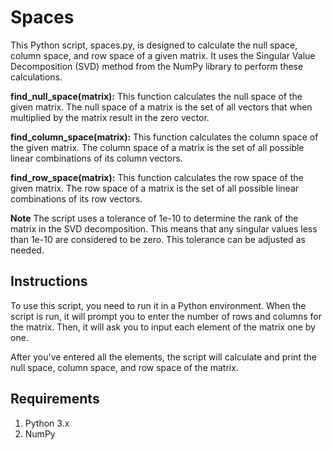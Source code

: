 # Spaces

This Python script, spaces.py, is designed to calculate the null space, column space, and row space of a given matrix. It uses the Singular Value Decomposition (SVD) method from the NumPy library to perform these calculations.

**find_null_space(matrix):** This function calculates the null space of the given matrix. The null space of a matrix is the set of all vectors that when multiplied by the matrix result in the zero vector.

**find_column_space(matrix):** This function calculates the column space of the given matrix. The column space of a matrix is the set of all possible linear combinations of its column vectors.

**find_row_space(matrix):** This function calculates the row space of the given matrix. The row space of a matrix is the set of all possible linear combinations of its row vectors.

**Note**
The script uses a tolerance of 1e-10 to determine the rank of the matrix in the SVD decomposition. This means that any singular values less than 1e-10 are considered to be zero. This tolerance can be adjusted as needed.

## Instructions

To use this script, you need to run it in a Python environment. When the script is run, it will prompt you to enter the number of rows and columns for the matrix. Then, it will ask you to input each element of the matrix one by one.

After you've entered all the elements, the script will calculate and print the null space, column space, and row space of the matrix.

## Requirements

1. Python 3.x
2. NumPy

